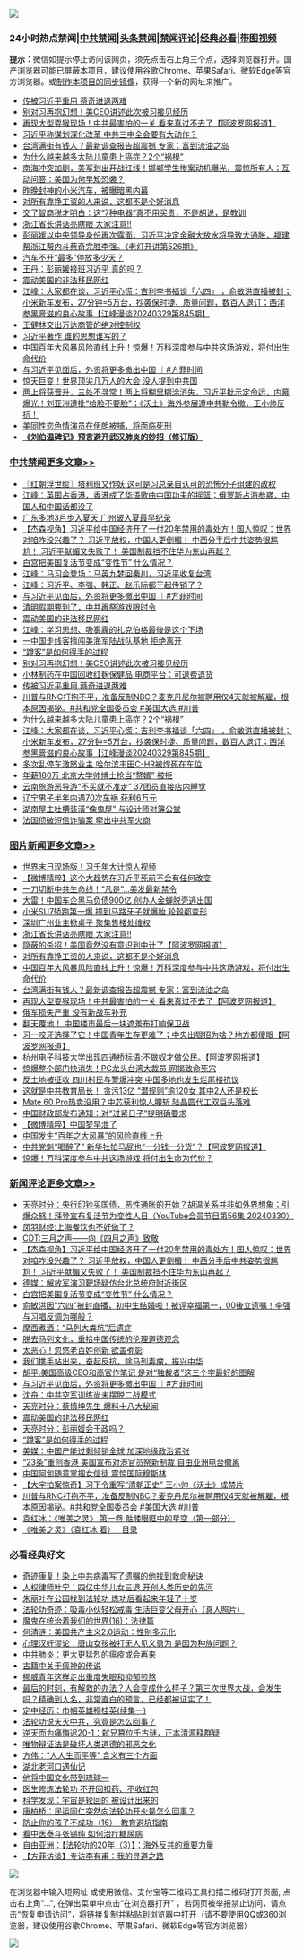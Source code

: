 ![](https://raw.githubusercontent.com/jsvpn/jsproxy/dev/64photo/fqnews-qr.jpg)

<div id="tt">
<h3>24小时热点禁闻|<a href="#%E4%B8%AD%E5%85%B1%E7%A6%81%E9%97%BB%E6%9B%B4%E5%A4%9A%E6%96%87%E7%AB%A0">中共禁闻</a>|<a href="#%E5%9B%BE%E7%89%87%E6%96%B0%E9%97%BB%E6%9B%B4%E5%A4%9A%E6%96%87%E7%AB%A0">头条禁闻</a>|<a href="#%E6%96%B0%E9%97%BB%E8%AF%84%E8%AE%BA%E6%9B%B4%E5%A4%9A%E6%96%87%E7%AB%A0">禁闻评论|<a href="#%E5%BF%85%E7%9C%8B%E7%BB%8F%E5%85%B8%E5%A5%BD%E6%96%87">经典必看</a>|<a href="https://9290254.xyz/3" target="_blank">带图视频</a></h3>
<div><b>提示：</b>微信如提示停止访问该网页，须先点击右上角三个点，选择浏览器打开。国产浏览器可能已屏蔽本项目，建议使用谷歌Chrome、苹果Safari、微软Edge等官方浏览器。或<a href="%E5%88%B6%E4%BD%9Cgit%E7%A6%81%E9%97%BB%E9%95%9C%E5%83%8F.md">制作本项目的同步镜像</a>，获得一个新的网址来推广。</div>
<ul>

<li><a href="/cbnews/20240330/2019155.md">传被习近平重用 蔡奇进退两难</a></li>
<li><a href="/cbnews/20240330/2019181.md">别对习再抱幻想！美CEO讲述此次被习接见经历</a></li>
<li><a href="/topimagenews/20240330/2019104.md">再现大型耍猴现场！中共最害怕的一关 看来真过不去了【阿波罗网报道】</a></li>
<li><a href="/baitai/20240330/2019124.md">习近平称谋划深化改革 中共三中全会要有大动作？</a></li>
<li><a href="/topimagenews/20240330/2019117.md">台湾满街有钱人？最新调查报告超震撼 专家：富到流油之岛</a></li>
<li><a href="/cbnews/20240330/2019142.md">为什么越来越多大陆儿童患上癌症？2个“祸根”</a></li>
<li><a href="/sohnews/20240331/2019262.md">南海冲突加剧，美军划出开战红线！邯郸学生惨案动机曝光，震惊所有人；互动问答：美国为何早知恐袭？</a></li>
<li><a href="/cnnews/20240330/2019098.md">昨晚封神的小米汽车，被曝暗黑内幕</a></li>
<li><a href="/topimagenews/20240331/2019314.md">对所有靠挣工资的人来说，这都不是个好消息</a></li>
<li><a href="/lifebaike/20240330/2019109.md">交了智商税才明白：这“7种电器”真不用买贵，不是胡说，是教训</a></li>
<li><a href="/topimagenews/20240331/2019328.md">浙江省长讲话亮瞎眼 大家注意‼️</a></li>
<li><a href="/sohnews/20240330/2019113.md">彭丽媛以中央领导身份再次露面，习近平决定金融大放水将导致大通胀，福建帮浙江帮内斗蔡奇完胜李强。《老灯开讲第526期》</a></li>
<li><a href="/lifebaike/20240330/2019129.md">汽车不开“最多”停放多少天？</a></li>
<li><a href="/ssgc/20240330/2019112.md">王丹：彭丽媛接班习近平 真的吗？</a></li>
<li><a href="/comments/20240331/2019247.md">震动美国的非法移民网红</a></li>
<li><a href="/cbnews/20240330/2019089.md">江峰：大家都在谈，习近平心慌：吉利李书福谈「六四」 ，俞敏洪直播被封；小米新车发布，27分钟=5万台，抄袭保时捷、质量问题，数百人退订；西洋参黑膏滋的良心故事【江峰漫谈20240329第845期】</a></li>
<li><a href="/finance/20240330/2019156.md">王健林交出万达商管的绝对控制权</a></li>
<li><a href="/headline/20240330/2019179.md">习近平著作 谁的思想谁写的？</a></li>
<li><a href="/topimagenews/20240331/2019271.md">中国百年大风暴风险直线上升！惊爆！万科深度参与中共这场游戏，将付出生命代价</a></li>
<li><a href="/comments/20240331/2019283.md">与习近平见面后，外资将更多撤出中国  ｜#方菲时间</a></li>
<li><a href="/cnnews/20240331/2019305.md">惊天巨变！世界顶尖几万人的大会 没人提到中共国</a></li>
<li><a href="/sohnews/20240331/2019266.md">两上将获晋升，三处不寻常！两上将糊里糊涂消失，习近平批示定命运，内幕爆光！刘亚洲遭批“给脸不要脸”；《沃土》海外参展遭中共勒令撤，王小帅反抗！</a></li>
<li><a href="/worldnews/20240330/2019157.md">美同性恋色情演员在伊朗被捕，将面临死刑</a></li>
<li><b><a href="/comments/20200207/1272816.md" target="_blank">《刘伯温碑记》预言避开武汉肺炎的妙招（修订版）</a></b></li>
</ul>
</div>

<div class="catlist">
<h3><a href="/cbnews/" target="_blank">中共禁闻</a><span><a href="/cbnews/" target="_blank" rel="nofollow">更多文章>></a></span></h3>
<ul>
<li><a href="/cbnews/20240331/2019382.md" target="_blank">〖红朝浮世绘〗塔利班又作妖 这可是习总亲自认可的恐怖分子组建的政权</a></li>
<li><a href="/cbnews/20240331/2019379.md" target="_blank">江峰：英国占香港，香港成了华语歌曲中国功夫的摇篮；俄罗斯占海参崴，中国人和中国话都没了</a></li>
<li><a href="/cbnews/20240331/2019368.md" target="_blank">广东多地3月步入夏天 广州破入夏最早纪录</a></li>
<li><a href="/comments/20240331/2019355.md" target="_blank">【杰森视角】习近平给中国经济开了一付20年禁用的毒处方！国人惊叹：世界对咱咋没兴趣了？ 习近平放权，中国人更倒楣！ 中西分手后中共姿势很尴尬！ 习近平献媚又失败了！ 美国制裁挡不住华为东山再起？</a></li>
<li><a href="/comments/20240331/2019348.md" target="_blank">白宫把美国复活节变成“变性节” 什么情况？</a></li>
<li><a href="/cbnews/20240331/2019341.md" target="_blank">江峰：马习会登场：马英九梦回秦川，习近平收复台湾</a></li>
<li><a href="/cbnews/20240331/2019302.md" target="_blank">江峰：习近平、李强、韩正、赵乐际都干起传销了？</a></li>
<li><a href="/comments/20240331/2019283.md" target="_blank">与习近平见面后，外资将更多撤出中国  ｜#方菲时间</a></li>
<li><a href="/cbnews/20240331/2019274.md" target="_blank">清明假期要到了，中共再祭游戏限时令</a></li>
<li><a href="/comments/20240331/2019247.md" target="_blank">震动美国的非法移民网红</a></li>
<li><a href="/cbnews/20240331/2019243.md" target="_blank">江峰：学习思想、吸雾霾的扎克伯格最後是这个下场</a></li>
<li><a href="/cbnews/20240331/2019236.md" target="_blank">一中国走线客擅闯美海军陆战队基地 拒绝离开</a></li>
<li><a href="/comments/20240330/2019222.md" target="_blank">“蹲客”是如何得手的过程</a></li>
<li><a href="/cbnews/20240330/2019181.md" target="_blank">别对习再抱幻想！美CEO讲述此次被习接见经历</a></li>
<li><a href="/cbnews/20240330/2019165.md" target="_blank">小林制药在中国回收红麹保健品 电商平台：可退费退货</a></li>
<li><a href="/cbnews/20240330/2019155.md" target="_blank">传被习近平重用 蔡奇进退两难</a></li>
<li><a href="/comments/20240330/2019152.md" target="_blank">川普与RNC打抱不平，准备反制NBC？麦克丹尼尔被聘用仅4天就被解雇，根本原因揭秘。#共和党全国委员会 #美国大选 #川普</a></li>
<li><a href="/cbnews/20240330/2019142.md" target="_blank">为什么越来越多大陆儿童患上癌症？2个“祸根”</a></li>
<li><a href="/cbnews/20240330/2019089.md" target="_blank">江峰：大家都在谈，习近平心慌：吉利李书福谈「六四」 ，俞敏洪直播被封；小米新车发布，27分钟=5万台，抄袭保时捷、质量问题，数百人退订；西洋参黑膏滋的良心故事【江峰漫谈20240329第845期】</a></li>
<li><a href="/cbnews/20240330/2019079.md" target="_blank">多次乱停车激怒业主 哈尔滨丰田C-HR被焊死在车位</a></li>
<li><a href="/cbnews/20240330/2019078.md" target="_blank">年薪180万 北京大学帅博士抢当“赘婿” 被拒</a></li>
<li><a href="/cbnews/20240330/2019074.md" target="_blank">云南旅游恶导游“不买就不准走” 37团员直接店内睡觉</a></li>
<li><a href="/cbnews/20240330/2019073.md" target="_blank">辽宁男子半年内遇70次车祸 获利6万元</a></li>
<li><a href="/cbnews/20240330/2019057.md" target="_blank">湖南屋主吐槽装潢“像鬼屋” 与设计师对簿公堂</a></li>
<li><a href="/cbnews/20240330/2019021.md" target="_blank">法国侦破短信诈骗案 牵出中共军火商</a></li>

</ul>
</div>
<div class="catlist">
<h3><a href="/topimagenews/" target="_blank">图片新闻</a><span><a href="/topimagenews/" target="_blank" rel="nofollow">更多文章>></a></span></h3>
<ul>
<li><a href="/topimagenews/20240331/2019367.md" target="_blank">世界末日现场版！习千年大计惊人视频</a></li>
<li><a href="/topimagenews/20240331/2019366.md" target="_blank">【微博精粹】这个大趋势在习近平死前不会有任何改变</a></li>
<li><a href="/topimagenews/20240331/2019365.md" target="_blank">一刀切断中共生命线！“凡是”…美发最新禁令</a></li>
<li><a href="/topimagenews/20240331/2019360.md" target="_blank">大雷！中国车企黑马负债900亿 创办人金蝉脱壳逃出国</a></li>
<li><a href="/topimagenews/20240331/2019347.md" target="_blank">小米SU7轿跑第一爆 撞到马路牙子就爆胎 轮毂都变形</a></li>
<li><a href="/topimagenews/20240331/2019346.md" target="_blank">深圳广州业主掀桌子 聚集售楼处维权</a></li>
<li><a href="/topimagenews/20240331/2019328.md" target="_blank">浙江省长讲话亮瞎眼 大家注意‼️</a></li>
<li><a href="/topimagenews/20240331/2019327.md" target="_blank">隐蔽的杀招！美国竟然没有意识到中计了【阿波罗网报道】</a></li>
<li><a href="/topimagenews/20240331/2019314.md" target="_blank">对所有靠挣工资的人来说，这都不是个好消息</a></li>
<li><a href="/topimagenews/20240331/2019271.md" target="_blank">中国百年大风暴风险直线上升！惊爆！万科深度参与中共这场游戏，将付出生命代价</a></li>
<li><a href="/topimagenews/20240330/2019117.md" target="_blank">台湾满街有钱人？最新调查报告超震撼 专家：富到流油之岛</a></li>
<li><a href="/topimagenews/20240330/2019104.md" target="_blank">再现大型耍猴现场！中共最害怕的一关 看来真过不去了【阿波罗网报道】</a></li>
<li><a href="/topimagenews/20240330/2019047.md" target="_blank">俄军损失严重 没有新战车补充</a></li>
<li><a href="/topimagenews/20240330/2018988.md" target="_blank">翻天覆地！ 中国楼市最后一块遮羞布打响保卫战</a></li>
<li><a href="/topimagenews/20240330/2018945.md" target="_blank">习一咬牙选择了它！中国青年生存更难了；中央出狠招为啥？地方都傻眼【阿波罗网报道】</a></li>
<li><a href="/topimagenews/20240329/2018798.md" target="_blank">杭州电子科技大学出现四通桥标语:不做奴才做公民。【阿波罗网报道】</a></li>
<li><a href="/topimagenews/20240329/2018769.md" target="_blank">惊爆整个部门快消失！PC龙头台湾大裁员 网揭致命死穴</a></li>
<li><a href="/topimagenews/20240329/2018760.md" target="_blank">反土地被征收 四川村民与警爆冲突 中国多地也发生烂尾楼抗议</a></li>
<li><a href="/topimagenews/20240329/2018756.md" target="_blank">这就是中共教育局长！ 贪污13亿 “潜规则”逾120女 其中2人还是校长</a></li>
<li><a href="/topimagenews/20240329/2018755.md" target="_blank">Mate 60 Pro热卖没用？中芯获利惊人腰斩 陆晶圆代工双巨头落难</a></li>
<li><a href="/topimagenews/20240329/2018653.md" target="_blank">中国财政部发布通知：对“过紧日子”提明确要求</a></li>
<li><a href="/topimagenews/20240329/2018652.md" target="_blank">【微博精粹】中国梦早泄了</a></li>
<li><a href="/topimagenews/20240329/2018651.md" target="_blank">中国发生“百年之大风暴”的风险直线上升</a></li>
<li><a href="/topimagenews/20240329/2018637.md" target="_blank">中共党魁“喝醉了” 新华社拍马屁也“一分钱一分货”？【阿波罗网报道】</a></li>
<li><a href="/topimagenews/20240329/2018629.md" target="_blank">惊爆！万科深度参与中共这场游戏 将付出生命为代价？</a></li>

</ul>
</div>
<div class="catlist">
<h3><a href="/comments/" target="_blank">新闻评论</a><span><a href="/comments/" target="_blank" rel="nofollow">更多文章>></a></span></h3>
<ul>
<li><a href="/comments/20240331/2019380.md" target="_blank">天亮时分：央行印钞买国债，恶性通胀的开始？胡温关系并非如外界想象；引爆众怒！拜登宣布复活节为变性人日（YouTube会员节目第56集 20240330）</a></li>
<li><a href="/comments/20240331/2019362.md" target="_blank">凤羽财经:上海餐饮也不好做了？</a></li>
<li><a href="/comments/20240331/2019361.md" target="_blank">CDT:三月之声——向《四月之声》致敬</a></li>
<li><a href="/comments/20240331/2019355.md" target="_blank">【杰森视角】习近平给中国经济开了一付20年禁用的毒处方！国人惊叹：世界对咱咋没兴趣了？ 习近平放权，中国人更倒楣！ 中西分手后中共姿势很尴尬！ 习近平献媚又失败了！ 美国制裁挡不住华为东山再起？</a></li>
<li><a href="/comments/20240331/2019353.md" target="_blank">德媒：解放军演习靶场疑仿台北总统府附近街区</a></li>
<li><a href="/comments/20240331/2019348.md" target="_blank">白宫把美国复活节变成“变性节” 什么情况？</a></li>
<li><a href="/comments/20240331/2019342.md" target="_blank">俞敏洪因“六四”被封直播，初中生结婚啦！被评幸福第一，00後立遗嘱！李强与习唱反调为哪般？</a></li>
<li><a href="/comments/20240331/2019331.md" target="_blank">摩西煮酒：“马列大粪坑”后遗症</a></li>
<li><a href="/comments/20240331/2019330.md" target="_blank">脱去马列文化，重拾中国传统的伦理道德观念</a></li>
<li><a href="/comments/20240331/2019315.md" target="_blank">太恶心！忽悠老百姓创新 欲盖弥彰</a></li>
<li><a href="/comments/20240331/2019304.md" target="_blank">我们携手站出来，奋起反抗，除马列毒瘤，振兴中华</a></li>
<li><a href="/comments/20240331/2019303.md" target="_blank">胡平:美国高级CEO和高官作笔记 是对“独裁者”这三个字最好的图解</a></li>
<li><a href="/comments/20240331/2019283.md" target="_blank">与习近平见面后，外资将更多撤出中国  ｜#方菲时间</a></li>
<li><a href="/comments/20240331/2019276.md" target="_blank">沈舟：中共空军训练尚未摆脱二战模式</a></li>
<li><a href="/comments/20240331/2019257.md" target="_blank">天亮时分：蔡慎坤先生 爆料十八大秘闻</a></li>
<li><a href="/comments/20240331/2019247.md" target="_blank">震动美国的非法移民网红</a></li>
<li><a href="/comments/20240331/2019239.md" target="_blank">天亮时分：彭丽媛会干政吗？</a></li>
<li><a href="/comments/20240330/2019222.md" target="_blank">“蹲客”是如何得手的过程</a></li>
<li><a href="/comments/20240330/2019212.md" target="_blank">美媒：中国产能过剩倾销全球 加深地缘政治紧张</a></li>
<li><a href="/comments/20240330/2019196.md" target="_blank">“23条”重创香港 美国宣布对港官员祭新制裁 自由亚洲电台撤离</a></li>
<li><a href="/comments/20240330/2019195.md" target="_blank">中国阿訇随意掌掴女信徒 震惊国际穆斯林</a></li>
<li><a href="/comments/20240330/2019194.md" target="_blank">【大宇拍案惊奇】习下令重写“清朝正史” 王小帅《沃土》成禁片</a></li>
<li><a href="/comments/20240330/2019152.md" target="_blank">川普与RNC打抱不平，准备反制NBC？麦克丹尼尔被聘用仅4天就被解雇，根本原因揭秘。#共和党全国委员会 #美国大选 #川普</a></li>
<li><a href="/comments/20240330/2019146.md" target="_blank">袁红冰：《唯美之灵》 第一卷 骷髅眼眶中的星空（第一部分）</a></li>
<li><a href="/comments/20240330/2019145.md" target="_blank">《唯美之灵》（袁红冰 着）   目录</a></li>

</ul>
</div>

<div class="catlist">
<h3>必看经典好文</h3>
<ul>
<li><a href="/topimagenews/20210131/1478453.md" target="_blank">奇迹康复！染上中共病毒写了遗嘱的他找到救命秘诀</a></li>
<li><a href="/bannedvideo/20220806/1768296.md" target="_blank">人权律师叶宁：四亿中华儿女三退 开创人类历史的先河</a></li>
<li><a href="/comments/20210720/1488271.md" target="_blank">朱丽叶在公园找到法轮功 炼功后看起来年轻了十岁</a></li>
<li><a href="/comments/20220506/1729215.md" target="_blank">法轮功奇迹：吸毒小伙轻松戒毒 生活巨变父母开心（真人照片）</a></li>
<li><a href="/topimagenews/20180615/958090.md" target="_blank">魔鬼在统治着我们的世界(16)：法律篇</a></li>
<li><a href="/comments/20230919/1935723.md" target="_blank">何清涟：美国共产主义2.0运动：性别多元化</a></li>
<li><a href="/comments/20220614/1745276.md" target="_blank">心理汉奸谬论：唐山女孩被打无人见义勇为 是因为种族问题？</a></li>
<li><a href="/comments/20200211/1275071.md" target="_blank">中共肺炎：更大更猛烈的瘟疫或会再来</a></li>
<li><a href="/ccpdope/20200531/1337409.md" target="_blank">古籍中关于瘟神的传说</a></li>
<li><a href="/aomi/life/20240330/2018911.md" target="_blank">挪威青年这样走出重度失眠和抑郁煎熬</a></li>
<li><a href="/comments/20221021/1800167.md" target="_blank">最后的时刻，有解救的办法？人会变成什么样子？第三次世界大战，会发生吗？精确到人名，非常直白的预言，已经都被证实了！</a></li>
<li><a href="/tculture/20161028/606931.md" target="_blank">定中经历：巾帼英雄穆桂英(续集一)</a></li>
<li><a href="/comments/20210308/1500552.md" target="_blank">法轮功说天灭中共，究竟是怎么回事？</a></li>
<li><a href="/tculture/20190304/1091076.md" target="_blank">逆天而为痛悔迟20-1：弑兄篡位千古谜，正本清源释群疑</a></li>
<li><a href="/cbnews/20170130/651555.md" target="_blank">唯物辩证法是破坏人类道德的邪恶文化</a></li>
<li><a href="/comments/20200720/1363377.md" target="_blank">方伟：“人人生而平等” 含义有三个方面</a></li>
<li><a href="/comments/20240116/1984226.md" target="_blank">湖北老河口遇仙记</a></li>
<li><a href="/bannedvideo/20220425/1724098.md" target="_blank">他将中国文化带到琉球一</a></li>
<li><a href="/cbnews/20211114/1652055.md" target="_blank">医生修炼法轮功 不开回扣药、不收红包</a></li>
<li><a href="/comments/20230228/1854345.md" target="_blank">科学发现：宇宙是轮回的 被设计出来的</a></li>
<li><a href="/comments/20240318/2014289.md" target="_blank">唐柏桥：民运同仁突然向法轮功开火是怎么回事？</a></li>
<li><a href="/comments/20231004/1942361.md" target="_blank">防止你的孩子不成功（16）-教育避坑指南</a></li>
<li><a href="/comments/20230423/1875655.md" target="_blank">看中医泰斗张锡纯 如何治疗糖尿病</a></li>
<li><a href="/comments/20190806/1168435.md" target="_blank">自由亚洲：【法轮功的20年（3）】：海外反共的重要力量</a></li>
<li><a href="/comments/20210804/1600181.md" target="_blank">【方菲访谈】专访李有甫：我的寻道之路</a></li>

</ul>
</div>

![](https://raw.githubusercontent.com/jsvpn/jsproxy/dev/64photo/fqnews-qr.jpg)

在浏览器中输入短网址 或使用微信、支付宝等二维码工具扫描二维码打开页面, 点击右上角"...", 在弹出菜单中点击“在浏览器打开”； 若网页被举报禁止访问，请点击“恢复申请访问”，将链接复制并粘贴到浏览器中打开（请不要使用QQ或360浏览器，建议使用谷歌Chrome、苹果Safari、微软Edge等官方浏览器）

![](https://raw.githubusercontent.com/jsvpn/jsproxy/dev/64photo/wx.jpg)